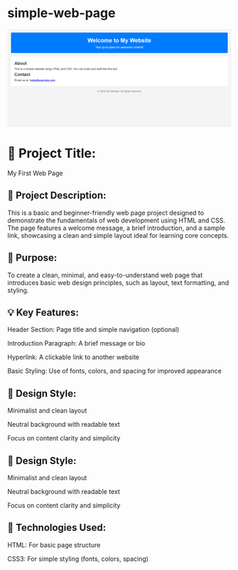 # simple-web-page
![IMAGE](https://github.com/dabhijanvi/simple-web-page/blob/6f5ad9b74eb03359c5dd3d6242058b3420491eb1/Simple-Web-Page.png)


# 📌 Project Title:

My First Web Page





## 🧾 Project Description:
This is a basic and beginner-friendly web page project designed to demonstrate the fundamentals of web development using HTML and CSS. The page features a welcome message, a brief introduction, and a sample link, showcasing a clean and simple layout ideal for learning core concepts.

## 🎯 Purpose:
To create a clean, minimal, and easy-to-understand web page that introduces basic web design principles, such as layout, text formatting, and styling.


## 💡 Key Features:
Header Section: Page title and simple navigation (optional)

Introduction Paragraph: A brief message or bio

Hyperlink: A clickable link to another website

Basic Styling: Use of fonts, colors, and spacing for improved appearance
## 🎨 Design Style:
Minimalist and clean layout

Neutral background with readable text

Focus on content clarity and simplicity
## 🎨 Design Style:
Minimalist and clean layout

Neutral background with readable text

Focus on content clarity and simplicity
## 🔧 Technologies Used:
HTML: For basic page structure

CSS3: For simple styling (fonts, colors, spacing)



